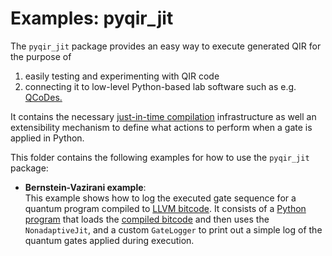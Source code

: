 # Examples: pyqir_jit

The `pyqir_jit` package provides an easy way to execute generated QIR for the
purpose of

1. easily testing and experimenting with QIR code
2. connecting it to low-level Python-based lab software such as e.g.
   [QCoDes.](https://qcodes.github.io/Qcodes/user/intro.html)

It contains the necessary [just-in-time
compilation](https://en.wikipedia.org/wiki/Just-in-time_compilation)
infrastructure as well an extensibility mechanism to define what actions to
perform when a gate is applied in Python.

This folder contains the following examples for how to use the `pyqir_jit`
package:

- **Bernstein-Vazirani example**: <br/>
This example shows how to log the executed gate sequence
for a quantum program compiled to [LLVM bitcode](https://www.llvm.org/docs/BitCodeFormat.html).
It consists of a [Python
program](https://github.com/qir-alliance/pyqir/tree/main/examples/jit/bernstein_vazirani.py)
  that loads the [compiled
  bitcode](https://github.com/qir-alliance/pyqir/tree/main/examples/jit/bernstein_vazirani.bc)
  and then uses the `NonadaptiveJit`, and a custom `GateLogger` to print out a
  simple log of the quantum gates applied during execution.
